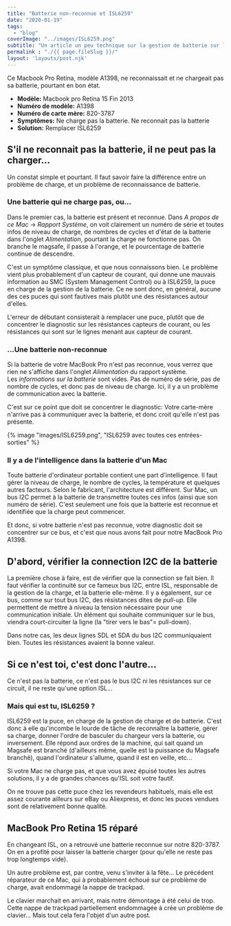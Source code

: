 ```yaml
---
title: "Batterie non-reconnue et ISL6259"
date: "2020-01-19"
tags:  
  - "blog"
coverImage: "../images/ISL6259.png"
subtitle: "Un article un peu technique sur la gestion de batterie sur les Mac: puce ISL, capteurs de courant et problèmes de charge."
permalink : "./{{ page.fileSlug }}/"
layout: 'layouts/post.njk'
---
```


Ce Macbook Pro Retina, modèle A1398, ne reconnaissait et ne chargeait pas sa batterie, pourtant en bon état.

* **Modèle:** Macbook pro Retina 15 Fin 2013
* **Numéro de modèle:** A1398
* **Numéro de carte mère:** 820-3787
* **Symptômes:** Ne charge pas la batterie. Ne reconnait pas la batterie
* **Solution:** Remplacer ISL6259

## S'il ne reconnait pas la batterie, il ne peut pas la charger...

Un constat simple et pourtant. Il faut savoir faire la différence entre un problème de charge, et un problème de reconnaissance de batterie.

### Une batterie qui ne charge pas, ou...

Dans le premier cas, la batterie est présent et reconnue. Dans _A propos de ce Mac_ -> _Rapport Système_, on voit clairement un numéro de série et toutes infos de niveau de charge, de nombres de cycles et d'état de la batterie dans l'onglet _Alimentation_, pourtant la charge ne fonctionne pas. On branche le magsafe, il passe à l'orange, et le pourcentage de batterie continue de descendre.

C'est un symptôme classique, et que nous connaissons bien. Le problème vient plus probablement d'un capteur de courant, qui donne une mauvais information au SMC (System Management Control) ou à ISL6259, la puce en charge de la gestion de la batterie. Ce ne sont donc, en général, aucune des ces puces qui sont fautives mais plutôt une des résistances autour d'elles.

L'erreur de débutant consisterait à remplacer une puce, plutôt que de concentrer le diagnostic sur les résistances capteurs de courant, ou les résistances qui sont sur le lignes menant aux capteur de courant.

### ...Une batterie non-reconnue

Si la batterie de votre MacBook Pro n'est pas reconnue, vous verrez que rien ne s'affiche dans l'onglet _Alimentation_ du rapport système. Les _informations sur la batterie_ sont vides. Pas de numéro de série, pas de nombre de cycles, et donc pas de niveau de charge. Ici, il y a un problème de communication avec la batterie.

C'est sur ce point que doit se concentrer le diagnostic: Votre carte-mère n'arrive pas à communiquer avec la batterie, et donc croit qu'elle n'est pas présente.

{% image "images/ISL6259.png", "ISL6259 avec toutes ces entrées-sorties" %}


### Il y a de l'intelligence dans la batterie d'un Mac

Toute batterie d'ordinateur portable contient une part d'intelligence. Il faut gérer la niveau de charge, le nombre de cycles, la température et quelques autres facteurs. Selon le fabricant, l'architecture est différent. Sur Mac, un bus I2C permet à la batterie de transmettre toutes ces infos (ainsi que son numéro de série). C'est seulement une fois que la batterie est reconnue et identifiée que la charge peut commencer.

Et donc, si votre batterie n'est pas reconnue, votre diagnostic doit se concentrer sur ce bus, et c'est que nous avons fait pour notre MacBook Pro A1398.

## D'abord, vérifier la connection I2C de la batterie

La première chose à faire, est de vérifier que la connection se fait bien. Il faut vérifier la continuité sur ce fameux bus I2C, entre ISL, responsable de la gestion de la charge, et la batterie elle-même. Il y a également, sur ce bus, comme sur tout bus I2C, des résistances dites de _pull-up._ Elle permettent de mettre à niveau la tension nécessaire pour une communication initiale. Un élément qui souhaite communiquer sur le bus, viendra court-circuiter la ligne (la "tirer vers le bas"= pull-down).

Dans notre cas, les deux lignes SDL et SDA du bus I2C communiquaient bien. Toutes les résistances avaient la bonne valeur.

## Si ce n'est toi, c'est donc l'autre...

Ce n'est pas la batterie, ce n'est pas le bus I2C ni les résistances sur ce circuit, il ne reste qu'une option ISL...

### Mais qui est tu, ISL6259 ?

ISL6259 est la puce, en charge de la gestion de charge et de batterie. C'est donc à elle qu'incombe le lourde de tâche de reconnaître la batterie, gérer sa charge, donner l'ordre de basculer du chargeur vers la batterie, ou inversement. Elle répond aux ordres de la machine, qui sait quand un Magsafe est branché (d'ailleurs même, quelle est la puissance du Magsafe branché), quand l'ordinateur s'allume, quand il est en veille, etc...

Si votre Mac ne charge pas, et que vous avez épuisé toutes les autres solutions, il y a de grandes chances qu'ISL soit votre fautif.

On ne trouve pas cette puce chez les revendeurs habituels, mais elle est assez courante ailleurs sur eBay ou Aliexpress, et donc les puces vendues sont de relativement bonne qualité.

## MacBook Pro Retina 15 réparé

En changeant ISL, on a retrouvé une batterie reconnue sur notre 820-3787. On en a profité pour laisser la batterie charger (pour qu'elle ne reste pas trop longtemps vide).

Un autre problème est, par contre, venu s'inviter à la fête... Le précédent réparateur de ce Mac, qui à probablement échoué sur ce problème de charge, avait endommagé la nappe de trackpad.

Le clavier marchait en arrivant, mais notre démontage à été celui de trop. Cette nappe de trackpad partiellement endommagée à crée un problème de clavier... Mais tout cela fera l'objet d'un autre post.
